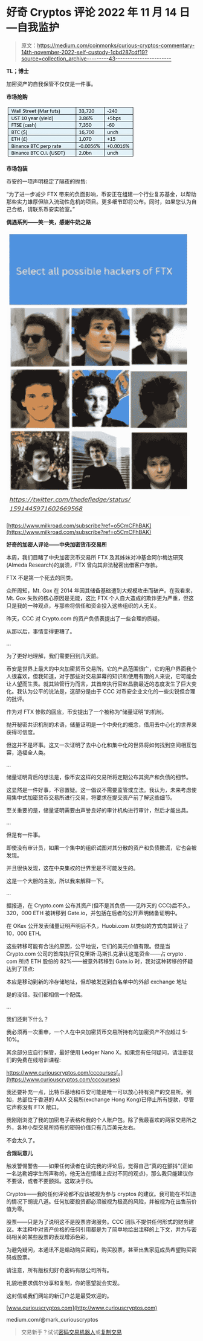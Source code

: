 # 好奇 Cryptos 评论 2022 年 11 月 14 日—自我监护

> 原文：<https://medium.com/coinmonks/curious-cryptos-commentary-14th-november-2022-self-custody-1cbd287cdf19?source=collection_archive---------43----------------------->

**TL；博士**

加密资产的自我保管不仅仅是一件事。

**市场抢购**

![](img/dee4ce0b33b2ec03c008af3d6940fa5d.png)

**市场包装**

币安的一项声明稳定了隔夜的抛售:

“为了进一步减少 FTX 带来的负面影响，币安正在组建一个行业复苏基金，以帮助那些实力雄厚但陷入流动性危机的项目。更多细节即将公布。同时，如果您认为自己合格，请联系币安实验室。”

**偶遇系列——笑一笑，感谢牛奶之路**

![](img/569330be3a88a91c2eb28fbc81e1dffb.png)

[https://www.milkroad.com/subscribe?ref=o5CmCFhBAK](https://www.milkroad.com/subscribe?ref=o5CmCFhBAK)

**好奇的加密人评论——中央加密货币交易所**

本周，我们目睹了中央加密货币交易所 FTX 及其姊妹对冲基金阿尔梅达研究(Almeda Research)的崩溃，FTX 曾向其非法秘密出借客户存款。

FTX 不是第一个死去的同类。

众所周知，Mt. Gox 在 2014 年因其储备基础遭到大规模攻击而破产。在我看来，Mt. Gox 失败的核心原因是无能，这比 FTX 个人自大造成的欺诈更为严重，但这只是我的一种观点，与那些将信任和资金投入这些组织的人无关。

昨天，CCC 对 Crypto.com 的资产负债表提出了一些合理的质疑。

从那以后，事情变得更糟了。

…

为了更好地理解，我们需要回到几天前。

币安是世界上最大的中央加密货币交易所。它的产品范围很广，它的用户界面我个人很喜欢，但我知道，对于那些对交易屏幕的知识和使用有限的人来说，它可能会让人望而生畏。就其监管行为而言，其首席执行官赵昌鹏最近的态度发生了巨大变化。我认为公平的说法是，这部分是由于 CCC 对币安企业文化的一些尖锐但合理的批评。

作为对 FTX 惨败的回应，币安提出了一个被称为“储量证明”的机制。

抛开秘密共识机制的术语，储量证明是一个中央化的概念，借用去中心化的世界来获得可信度。

但这并不是坏事。这又一次证明了去中心化和集中化的世界将如何找到空间相互包容，造福全人类。

…

储量证明背后的想法是，像币安这样的交易所将定期公布其资产和负债的细节。

这显然是一件好事，不容置疑。这一倡议不需要监管或立法。我认为，未来考虑使用集中式加密货币交易所进行交易，将要求在提交资产前了解这些细节。

至关重要的是，储量证明需要由声誉良好的审计机构进行审计，然后才能出具。

…

但是有一件事。

即使没有审计员，如果一个集中的组织试图对其分散的资产和负债撒谎，它也会被发现。

并且很快发现，这在中央集权的世界里是不可能发生的。

这是一个大胆的主张，所以我来解释一下。

…

据报道，在 Crypto.com 公布其资产(但不是其负债——见昨天的 CCC)后不久，320，000 ETH 被转移到 Gate.io，并包括在后者的公开声明储备证明中。

在 OKex 公开发表储量证明声明后不久，Huobi.com 以类似的方式向其转让了 10，000 ETH。

这些转移可能有合法的原因，公平地说，它们的美元价值有限。但是当 Crypto.com 公司的首席执行官克里斯·马斯扎克承认这笔资金——占 crypto . com 所持 ETH 股份的 82%——被意外转移到 Gate.io 时，我对这种转移的怀疑达到了顶点:

本应是移动到新的冷存储地址，但却被发送到白名单中的外部 exchange 地址

是的没错。我们都相信一个配偶。

…

我们还剩下什么？

我必须再一次重申，一个人在中央加密货币交易所持有的加密资产不应超过 5-10%。

其余部分应自行保管，最好使用 Ledger Nano X。如果您有任何疑问，请注册我们的免费在线培训课程:

https://www.curiouscryptos.com/cccourses[。](https://www.curiouscryptos.com/cccourses)

我还要补充一点，比特币基地和币安可能是唯一可以放心持有资产的交易所。例如，总部位于香港的 AAX 交易所(exchange Hong Kong)已停止所有提款，尽管它声称没有 FTX 敞口。

我刚刚浏览了我的加密电子表格和我的个人账户包。除了我最喜欢的两家交易所之外，各种小型交易所持有的密码价值只有几百美元左右。

不会太久了。

**合规玩意儿**

触发警惕警告——如果任何读者在读完我的评论后，觉得自己“真的在颤抖”(正如一名达勒姆学生所声称的，他无法在情绪上应对不同的观点)，那么我只能建议你不要读，或者不要颤抖。这取决于你。

Cryptos——我的任何评论都不应该被视为参与 cryptos 的建议。我可能在不知道的情况下胡说八道。任何加密投资都必须被视为极高的风险，并被视为在出售前价值为零。

股票——只是为了说明这不是股票咨询服务。CCC 团队不提供任何形式的财务建议。本注释中对资产价格的任何引用都是为了简单地给出注释的上下文，并为与密码相关的某些股票的表现增添色彩。

为避免疑问，本通讯不是煽动购买密码，购买股票，甚至出售家庭成员希望购买密码或股票。

请注意，所有版权归好奇密码有限公司所有。

礼貌地要求偶尔分享和复制，你的愿望就会实现。

这封信或我们网站的新订户总是最受欢迎的。

[www.curiouscryptos.com](http://www.curiouscryptos.com)

medium.com/@mark_curiouscryptos

> 交易新手？试试[密码交易机器人](/coinmonks/crypto-trading-bot-c2ffce8acb2a)或[复制交易](/coinmonks/top-10-crypto-copy-trading-platforms-for-beginners-d0c37c7d698c)